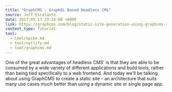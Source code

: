 ```yaml
---
title: "GraphCMS - GraphQL Based Headless CMS"
source: Jeff Escalante
date: 2017-05-17 23:16:00 +0000
link: https://graphcms.com/blog/static-site-generation-using-graphcms-spike-and-netlify
content_type: Tutorial
tool:
  - tool/spike.md
  - tool/netlify.md
  - tool/graphcms.md
---
```

One of the great advantages of headless CMS' is that they are able to be consumed by a wide variety of different applications and build tools, rather than being tied specifically to a web frontend. And today we'll be talking about using GraphCMS to create a static site - an architecture that suits many use cases much better than using a dynamic site or single page app.
